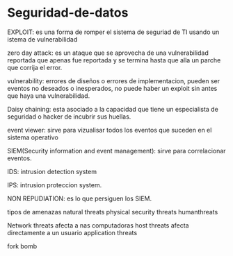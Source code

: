 # Seguridad-de-datos 

EXPLOIT: es una forma de romper el sistema de seguriad de TI usando un istema de vulnerabilidad

zero day attack: es un ataque que se aprovecha de una vulnerabilidad reportada que apenas fue reportada y se termina hasta que alla un parche que corrija el error.

vulnerability: errores de diseños o errores de implementacion, pueden ser eventos no deseados o inesperados, no puede haber un exploit sin antes que haya una vulnerabilidad.

Daisy chaining: esta asociado a la capacidad que tiene un especialista de seguridad o hacker de incubrir sus huellas.

event viewer: sirve para vizualisar todos los eventos que suceden en el sistema operativo 

SIEM(Security information and event management): sirve para correlacionar eventos.

IDS: intrusion detection system

IPS: intrusion proteccion system.

NON REPUDIATION: es lo que persiguen los SIEM. 

tipos de amenazas 
natural threats
physical security threats
humanthreats

Network threats afecta a nas computadoras
host threats  afecta directamente a un usuario 
application threats

fork bomb







